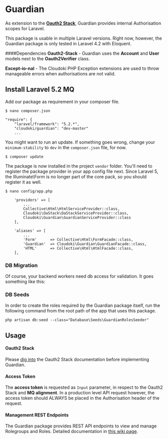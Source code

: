 # Guardian

As extension to the **[Oauth2 Stack](http://blog.cloudoki.com/oauth2-stack/)**, Guardian provides internal Authorisation scopes for Laravel.

This package is usable in multiple Laravel versions. Right now, however, the Guardian package is only tested in Laravel 4.2 with Eloquent.

####Dependencies
**Oauth2-Stack** - Guardian uses the **Account** and **User** models next to the **Oauth2Verifier** class.

**Except-io-nal** - The Cloudoki PHP Exception extensions are used to throw manageable errors when authorisations are not valid.

## Install Laravel 5.2 MQ
Add our package as requirement in your composer file.
```
$ nano composer.json
```
```
"require": {
    "laravel/framework": "5.2.*",
    "cloudoki/guardian": "dev-master"
    ...
```
You might want to run an update. If something goes wrong, change your `minimum-stability` to `dev` in the `composer.json` file, for now.
```
$ composer update
```


The package is now installed in the project `vendor` folder. You'll need to register the package provider in your app config file next.
Since Laravel 5, the Illuminate\Form is no longer part of the core pack, so you should register it as well.
```
$ nano config/app.php
```
```
	'providers' => [
		...
		Collective\Html\HtmlServiceProvider::class,
		Cloudoki\OaStack\OaStackServiceProvider::class,
		Cloudoki\Guardian\GuardianServiceProvider::class
    ],

	'aliases' => [
		...
        'Form'		=> Collective\Html\FormFacade::class,
        'Guardian'	=> Cloudoki\Guardian\GuardianFacade::class,
        'HTML'		=> Collective\Html\HtmlFacade::class,
    ],
```

### DB Migration
Of course, your backend workers need db access for validation. It goes something like this:


### DB Seeds

In order to create the roles required by the Guardian package itself, run the following command from the root path of the app that uses this package.

```
php artisan db:seed --class="Database\Seeds\GuardianRolesSeeder"
```

## Usage

#### Oauth2 Stack

Please [dig into](http://blog.cloudoki.com/oauth2-stack/) the Oauth2 Stack documentation before implementing Guardian.

#### Access Token

The **access token** is requested as `Input` parameter, in respect to the Oauth2 Stack and **MQ alignment**. In a production level API request however, the access token should ALWAYS be placed in the Authorisation header of the request.

#### Management REST Endpoints

The Guardian package provides REST API endpoints to view and manage Rolegroups and Roles. Detailed documentation in [this wiki page](https://github.com/Cloudoki/Guardian/wiki/Management-Endpoints).
